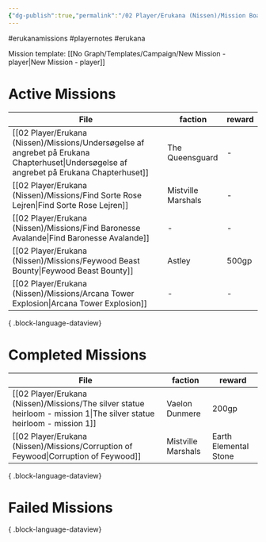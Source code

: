 ```yaml
---
{"dg-publish":true,"permalink":"/02 Player/Erukana (Nissen)/Mission Board/"}
---
```


#erukanamissions #playernotes #erukana 

Mission template: [[No Graph/Templates/Campaign/New Mission - player\|New Mission - player]]

# Active Missions

| File                                                                                                                                          | faction            | reward |
| --------------------------------------------------------------------------------------------------------------------------------------------- | ------------------ | ------ |
| [[02 Player/Erukana (Nissen)/Missions/Undersøgelse af angrebet på Erukana Chapterhuset\|Undersøgelse af angrebet på Erukana Chapterhuset]] | The Queensguard    | \-     |
| [[02 Player/Erukana (Nissen)/Missions/Find Sorte Rose Lejren\|Find Sorte Rose Lejren]]                                                     | Mistville Marshals | \-     |
| [[02 Player/Erukana (Nissen)/Missions/Find Baronesse Avalande\|Find Baronesse Avalande]]                                                   | \-                 | \-     |
| [[02 Player/Erukana (Nissen)/Missions/Feywood Beast Bounty\|Feywood Beast Bounty]]                                                         | Astley             | 500gp  |
| [[02 Player/Erukana (Nissen)/Missions/Arcana Tower Explosion\|Arcana Tower Explosion]]                                                     | \-                 | \-     |

{ .block-language-dataview}

# Completed Missions 
| File                                                                                                                      | faction            | reward                |
| ------------------------------------------------------------------------------------------------------------------------- | ------------------ | --------------------- |
| [[02 Player/Erukana (Nissen)/Missions/The silver statue heirloom - mission 1\|The silver statue heirloom - mission 1]] | Vaelon Dunmere     | 200gp                 |
| [[02 Player/Erukana (Nissen)/Missions/Corruption of Feywood\|Corruption of Feywood]]                                   | Mistville Marshals | Earth Elemental Stone |

{ .block-language-dataview}

# Failed Missions 

{ .block-language-dataview}
